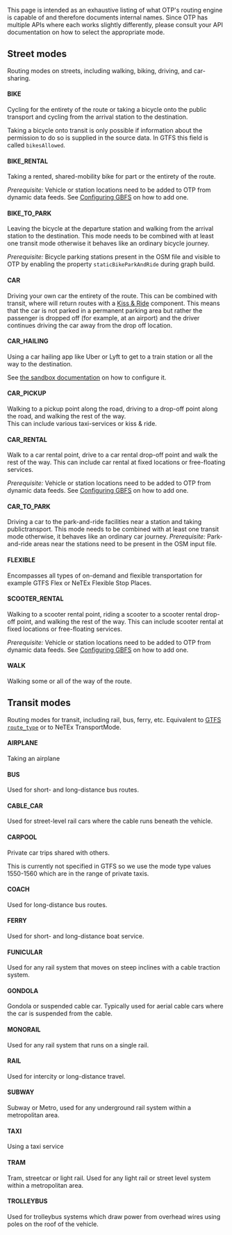 This page is intended as an exhaustive listing of what OTP's routing engine is capable of and 
therefore documents internal names. Since OTP has multiple APIs where each works slightly differently,
please consult your API documentation on how to select the appropriate mode.

<!-- street-modes BEGIN -->
<!-- NOTE! This section is auto-generated. Do not change, change doc in code instead. -->

<h2 id="Street modes">Street modes</h2>

Routing modes on streets, including walking, biking, driving, and car-sharing.

<h4 id="BIKE">BIKE</h4>

Cycling for the entirety of the route or taking a bicycle onto the public transport and cycling from the arrival station to the destination.

Taking a bicycle onto transit is only possible if information about the permission to do so is supplied in the source data. In GTFS this field
is called `bikesAllowed`.


<h4 id="BIKE_RENTAL">BIKE_RENTAL</h4>

Taking a rented, shared-mobility bike for part or the entirety of the route.

_Prerequisite:_ Vehicle or station locations need to be added to OTP from dynamic data feeds.
See [Configuring GBFS](GBFS-Config.md) on how to add one.


<h4 id="BIKE_TO_PARK">BIKE_TO_PARK</h4>

Leaving the bicycle at the departure station and walking from the arrival station to the destination.
This mode needs to be combined with at least one transit mode otherwise it behaves like an ordinary bicycle journey.

_Prerequisite:_ Bicycle parking stations present in the OSM file and visible to OTP by enabling the property `staticBikeParkAndRide` during graph build.


<h4 id="CAR">CAR</h4>

Driving your own car the entirety of the route.
This can be combined with transit, where will return routes with a [Kiss & Ride](https://en.wikipedia.org/wiki/Park_and_ride#Kiss_and_ride_/_kiss_and_fly) component.
This means that the car is not parked in a permanent parking area but rather the passenger is dropped off (for example, at an airport) and the driver continues driving the car away from the drop off location.


<h4 id="CAR_HAILING">CAR_HAILING</h4>

Using a car hailing app like Uber or Lyft to get to a train station or all the way to the destination.

See [the sandbox documentation](sandbox/RideHailing.md) on how to configure it.


<h4 id="CAR_PICKUP">CAR_PICKUP</h4>

Walking to a pickup point along the road, driving to a drop-off point along the road, and walking the rest of the way. <br/> This can include various taxi-services or kiss & ride.

<h4 id="CAR_RENTAL">CAR_RENTAL</h4>

Walk to a car rental point, drive to a car rental drop-off point and walk the rest of the way.
This can include car rental at fixed locations or free-floating services.

_Prerequisite:_ Vehicle or station locations need to be added to OTP from dynamic data feeds.
See [Configuring GBFS](GBFS-Config.md) on how to add one.


<h4 id="CAR_TO_PARK">CAR_TO_PARK</h4>

Driving a car to the park-and-ride facilities near a station and taking publictransport.
This mode needs to be combined with at least one transit mode otherwise, it behaves like an ordinary car journey.
_Prerequisite:_ Park-and-ride areas near the stations need to be present in the OSM input file.


<h4 id="FLEXIBLE">FLEXIBLE</h4>

Encompasses all types of on-demand and flexible transportation for example GTFS Flex or NeTEx Flexible Stop Places.

<h4 id="SCOOTER_RENTAL">SCOOTER_RENTAL</h4>

Walking to a scooter rental point, riding a scooter to a scooter rental drop-off point, and walking the rest of the way.
This can include scooter rental at fixed locations or free-floating services.

_Prerequisite:_ Vehicle or station locations need to be added to OTP from dynamic data feeds.
See [Configuring GBFS](GBFS-Config.md) on how to add one.


<h4 id="WALK">WALK</h4>

Walking some or all of the way of the route.


<!-- street-modes END -->

<!-- transit-modes BEGIN -->
<!-- NOTE! This section is auto-generated. Do not change, change doc in code instead. -->

<h2 id="Transit modes">Transit modes</h2>

Routing modes for transit, including rail, bus, ferry, etc. Equivalent to [GTFS `route_type`](https://developers.google.com/transit/gtfs/reference/#routestxt) or to NeTEx TransportMode. 

<h4 id="AIRPLANE">AIRPLANE</h4>

Taking an airplane

<h4 id="BUS">BUS</h4>

Used for short- and long-distance bus routes.

<h4 id="CABLE_CAR">CABLE_CAR</h4>

Used for street-level rail cars where the cable runs beneath the vehicle.

<h4 id="CARPOOL">CARPOOL</h4>

Private car trips shared with others.

This is currently not specified in GTFS so we use the mode type values 1550-1560 which are in the range of private taxis.


<h4 id="COACH">COACH</h4>

Used for long-distance bus routes.

<h4 id="FERRY">FERRY</h4>

Used for short- and long-distance boat service.

<h4 id="FUNICULAR">FUNICULAR</h4>

Used for any rail system that moves on steep inclines with a cable traction system.

<h4 id="GONDOLA">GONDOLA</h4>

Gondola or suspended cable car. Typically used for aerial cable cars where the car is suspended from the cable.

<h4 id="MONORAIL">MONORAIL</h4>

Used for any rail system that runs on a single rail.

<h4 id="RAIL">RAIL</h4>

Used for intercity or long-distance travel.

<h4 id="SUBWAY">SUBWAY</h4>

Subway or Metro, used for any underground rail system within a metropolitan area.

<h4 id="TAXI">TAXI</h4>

Using a taxi service

<h4 id="TRAM">TRAM</h4>

Tram, streetcar or light rail. Used for any light rail or street level system within a metropolitan area.

<h4 id="TROLLEYBUS">TROLLEYBUS</h4>

Used for trolleybus systems which draw power from overhead wires using poles on the roof of the vehicle.


<!-- transit-modes END -->
